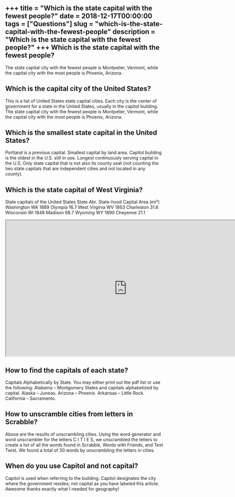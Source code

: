 +++
title = "Which is the state capital with the fewest people?"
date = 2018-12-17T00:00:00
tags = ["Questions"]
slug = "which-is-the-state-capital-with-the-fewest-people"
description = "Which is the state capital with the fewest people?"
+++
Which is the state capital with the fewest people?
--------------------------------------------------

The state capital city with the fewest people is Montpelier, Vermont, while the capital city with the most people is Phoenix, Arizona.

Which is the capital city of the United States?
-----------------------------------------------

This is a list of United States state capital cities. Each city is the center of government for a state in the United States, usually in the capitol building. The state capital city with the fewest people is Montpelier, Vermont, while the capital city with the most people is Phoenix, Arizona.

Which is the smallest state capital in the United States?
---------------------------------------------------------

Portland is a previous capital. Smallest capital by land area. Capitol building is the oldest in the U.S. still in use. Longest continuously serving capital in the U.S. Only state capital that is not also its county seat (not counting the two state capitals that are independent cities and not located in any county).

Which is the state capital of West Virginia?
--------------------------------------------

State capitals of the United States State Abr. State-hood Capital Area (mi²) Washington WA 1889 Olympia 16.7 West Virginia WV 1863 Charleston 31.6 Wisconsin WI 1848 Madison 68.7 Wyoming WY 1890 Cheyenne 21.1

<iframe allow="accelerometer; autoplay; clipboard-write; encrypted-media; gyroscope; picture-in-picture" allowfullscreen="" class="__youtube_prefs__  epyt-is-override  no-lazyload" data-no-lazy="1" data-origheight="433" data-origwidth="770" data-skipgform_ajax_framebjll="" height="433" id="_ytid_20124" loading="lazy" src="https://www.youtube.com/embed/BcqxLCWn-CE?enablejsapi=1&autoplay=0&cc_load_policy=0&cc_lang_pref=&iv_load_policy=1&loop=0&modestbranding=0&rel=1&fs=1&playsinline=0&autohide=2&theme=dark&color=red&controls=1&" title="YouTube player" width="770"></iframe>

How to find the capitals of each state?
---------------------------------------

Capitals Alphabetically by State. You may either print out the pdf list or use the following: Alabama – Montgomery States and capitals alphabetized by capital. Alaska – Juneau. Arizona – Phoenix. Arkansas – Little Rock. California – Sacramento.

How to unscramble cities from letters in Scrabble?
--------------------------------------------------

Above are the results of unscrambling cities. Using the word generator and word unscrambler for the letters C I T I E S, we unscrambled the letters to create a list of all the words found in Scrabble, Words with Friends, and Text Twist. We found a total of 30 words by unscrambling the letters in cities.

When do you use Capitol and not capital?
----------------------------------------

Capitol is used when referring to the building. Capitol designates the city where the government resides; not capital as you have labeled this article. Awesome thanks exactly what I needed for geography!